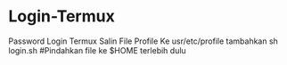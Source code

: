 # Login-Termux
Password Login Termux
Salin File Profile Ke usr/etc/profile
tambahkan
sh login.sh
#Pindahkan file ke $HOME terlebih dulu
